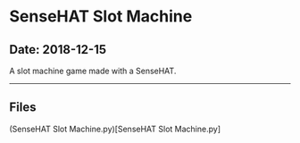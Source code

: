 # SenseHAT Slot Machine

## Date: 2018-12-15

A slot machine game made with a SenseHAT.

-----

## Files

(SenseHAT Slot Machine.py)[SenseHAT Slot Machine.py]